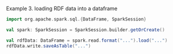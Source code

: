 Example 3. loading RDF data into a dataframe
```scala
import org.apache.spark.sql.{DataFrame, SparkSession}

val spark: SparkSession = SparkSession.builder.getOrCreate()

val rdfData: DataFrame = spark.read.format("...").load("...")
rdfData.write.saveAsTable("...")
```